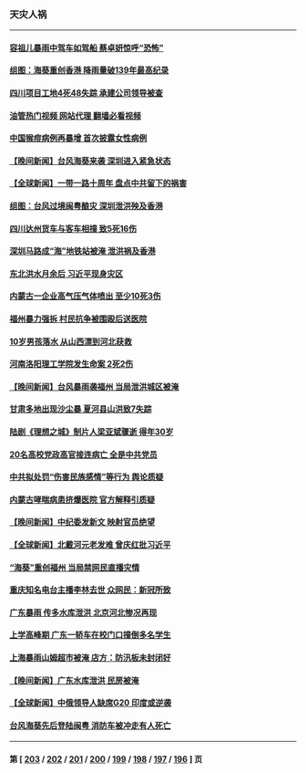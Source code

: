 ### 天灾人祸
---
#### [容祖儿暴雨中驾车如驾船 蔡卓妍惊呼“恐怖”](../../pages/ncid280/n14069917.md?09090845) 
#### [组图：海葵重创香港 降雨量破139年最高纪录](../../pages/ncid280/n14069432.md?09090845) 
#### [四川项目工地4死48失踪 承建公司领导被查](../../pages/ncid280/n14069580.md?09090845) 
#### [油管热门视频 网站代理 翻墙必看视频](http://138.2.39.72:81/youtube.html?epic-marker?09090845)
#### [中国猴痘病例再暴增 首次披露女性病例](../../pages/ncid280/n14069493.md?09090845) 
#### [【晚间新闻】台风海葵来袭 深圳进入紧急状态](../../pages/ncid280/n14069485.md?09090845) 
#### [【全球新闻】一带一路十周年 盘点中共留下的祸害](../../pages/ncid280/n14069491.md?09090845) 
#### [组图：台风过境闽粤酿灾 深圳泄洪殃及香港](../../pages/ncid280/n14069328.md?09090845) 
#### [四川达州货车与客车相撞 致5死16伤](../../pages/ncid280/n14069518.md?09090845) 
#### [深圳马路成“海”地铁站被淹 泄洪祸及香港](../../pages/ncid280/n14069262.md?09090845) 
#### [东北洪水月余后 习近平现身灾区](../../pages/ncid280/n14069228.md?09090845) 
#### [内蒙古一企业高气压气体喷出 至少10死3伤](../../pages/ncid280/n14069270.md?09090845) 
#### [福州暴力强拆 村民抗争被围殴后送医院](../../pages/ncid280/n14068999.md?09090845) 
#### [10岁男孩落水 从山西漂到河北获救](../../pages/ncid280/n14068835.md?09090845) 
#### [河南洛阳理工学院发生命案 2死2伤](../../pages/ncid280/n14068779.md?09090845) 
#### [【晚间新闻】台风暴雨袭福州 当局泄洪城区被淹](../../pages/ncid280/n14068310.md?09090845) 
#### [甘肃多地出现沙尘暴 夏河县山洪致7失踪](../../pages/ncid280/n14068506.md?09090845) 
#### [陆剧《理想之城》制片人梁亚斌骤逝 得年30岁](../../pages/ncid280/n14068312.md?09090845) 
#### [20名高校党政高官接连病亡 全是中共党员](../../pages/ncid280/n14068223.md?09090845) 
#### [中共拟处罚“伤害民族感情”等行为 舆论质疑](../../pages/ncid280/n14068110.md?09090845) 
#### [内蒙古哮喘病患挤爆医院 官方解释引质疑](../../pages/ncid280/n14067896.md?09090845) 
#### [【晚间新闻】中纪委发新文 映射官员绝望](../../pages/ncid280/n14068011.md?09090845) 
#### [【全球新闻】北戴河元老发难 曾庆红批习近平](../../pages/ncid280/n14068012.md?09090845) 
#### [“海葵”重创福州 当局禁网民直播灾情](../../pages/ncid280/n14067821.md?09090845) 
#### [重庆知名电台主播李林去世 众网民：新冠所致](../../pages/ncid280/n14067360.md?09090845) 
#### [广东暴雨 传多水库泄洪 北京河北惨况再现](../../pages/ncid280/n14067453.md?09090845) 
#### [上学高峰期 广东一轿车在校门口撞倒多名学生](../../pages/ncid280/n14067387.md?09090845) 
#### [上海暴雨山姆超市被淹 店方：防汛板未封闭好](../../pages/ncid280/n14067349.md?09090845) 
#### [【晚间新闻】广东水库泄洪 民房被淹](../../pages/ncid280/n14067333.md?09090845) 
#### [【全球新闻】中俄领导人缺席G20 印度或逆袭](../../pages/ncid280/n14067334.md?09090845) 
#### [台风海葵先后登陆闽粤 消防车被冲走有人死亡](../../pages/ncid280/n14067158.md?09090845) 

---
#### 第 [ [203](./203.md?09090845) / [202](./202.md?09090845) / [201](./201.md?09090845) / [200](./200.md?09090845) / [199](./199.md?09090845) / [198](./198.md?09090845) / [197](./197.md?09090845) / [196](./196.md?09090845) ] 页

